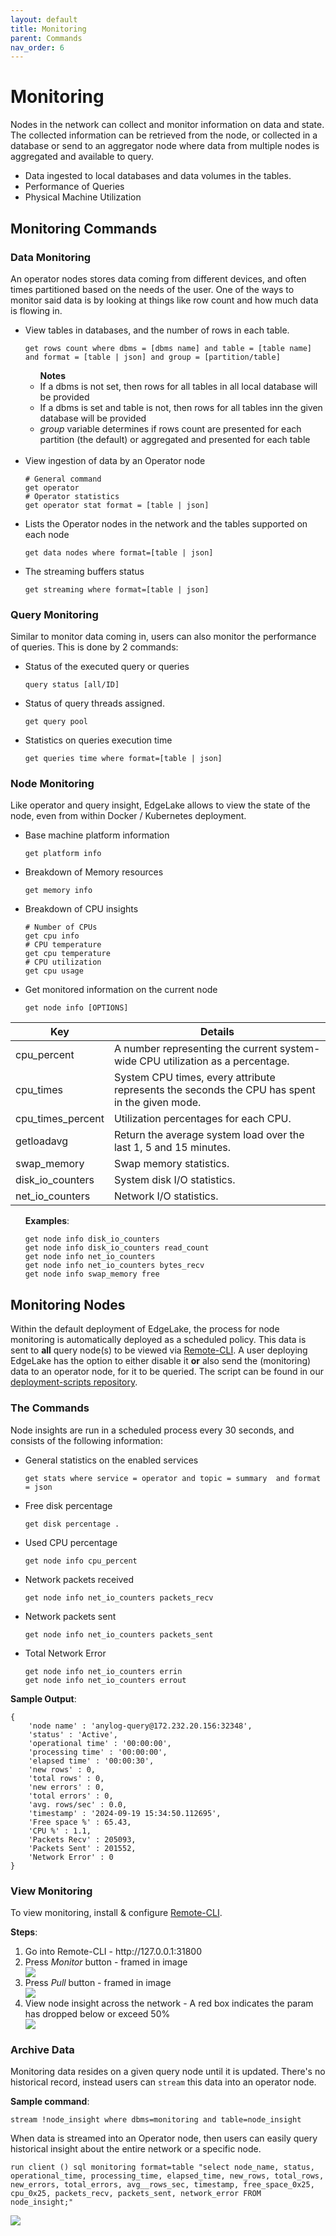 ```yaml
---
layout: default
title: Monitoring
parent: Commands
nav_order: 6
---
```

# Monitoring
Nodes in the network can collect and monitor information on data and state. The collected information can be retrieved 
from the node, or collected in a database or send to an aggregator node where data from multiple nodes is aggregated and 
available to query.

<ul>
    <li>Data ingested to local databases and data volumes in the tables.</li>
    <li>Performance of Queries</li>
    <li>Physical Machine Utilization</li>
</ul>

## Monitoring Commands

<h3>Data Monitoring</h3>
An operator nodes stores data coming from different devices, and often times partitioned based on the needs of the user.
One of the ways to monitor said data is by looking at things like row count and how much data is flowing in. 

<ul>
    <li>View tables in databases, and the number of rows in each table.</li>
<pre class="code-frame"><code class="language-anylog">get rows count where dbms = [dbms name] and table = [table name] and format = [table | json] and group = [partition/table]</code></pre>
    <ul><b>Notes</b>
        <li>If a dbms is not set, then rows for all tables in all local database will be provided</li>
        <li>If a dbms is set and table is not, then rows for all tables inn the given database will be provided</li>
        <li><i>group</i> variable determines if rows count are presented for each partition (the default) or aggregated and presented for each table</li>
    </ul>
    <br/>
    <li>View ingestion of data by an Operator node</li>
<pre class="code-frame"><code class="language-anylog"># General command
get operator
# Operator statistics
get operator stat format = [table | json]</code></pre> 
    <li>Lists the Operator nodes in the network and the tables supported on each node</li>
<pre class="code-frame"><code class="language-anylog">get data nodes where format=[table | json]</code></pre>
    <li>The streaming buffers status</li>
<pre class="code-frame"><code class="language-anylog">get streaming where format=[table | json]</code></pre>
</ul>

<h3>Query Monitoring</h3>
Similar to monitor data coming in, users can also monitor the performance of queries. This is done by 2 commands: 
<ul>
    <li>Status of the executed query or queries</li>
<pre class="code-frame"><code class="language-anylog">query status [all/ID]</code></pre>
    <li>Status of query threads assigned.</li>
<pre class="code-frame"><code class="language-anylog">get query pool</code></pre>
    <li>Statistics on queries execution time</li>
<pre class="code-frame"><code class="language-anylog">get queries time where format=[table | json]</code></pre>
</ul>

<h3>Node Monitoring</h3>
Like operator and query insight, EdgeLake allows to view the state of the node, even from within Docker / Kubernetes 
deployment.    
<ul>
    <li>Base machine platform information</li>
<pre class="code-frame"><code class="language-anylog">get platform info</code></pre>
    <li>Breakdown of Memory resources</li>
<pre class="code-frame"><code class="language-anylog">get memory info</code></pre>
    <li>Breakdown of CPU insights</li>
<pre class="code-frame"><code class="language-anylog"># Number of CPUs 
get cpu info
# CPU temperature
get cpu temperature
# CPU utilization
get cpu usage</code></pre>
    <li>Get monitored information on the current node</li>
<pre class="code-frame"><code class="language-anylog">get node info [OPTIONS]</code></pre>
</ul>

<table>
  <thead>
    <tr>
      <th>Key</th>
      <th>Details</th>
    </tr>
  </thead>
  <tbody>
    <tr>
      <td>cpu_percent</td>
      <td>A number representing the current system-wide CPU utilization as a percentage.</td>
    </tr>
    <tr>
      <td>cpu_times</td>
      <td>System CPU times, every attribute represents the seconds the CPU has spent in the given mode.</td>
    </tr>
    <tr>
      <td>cpu_times_percent</td>
      <td>Utilization percentages for each CPU.</td>
    </tr>
    <tr>
      <td>getloadavg</td>
      <td>Return the average system load over the last 1, 5 and 15 minutes.</td>
    </tr>
    <tr>
      <td>swap_memory</td>
      <td>Swap memory statistics.</td>
    </tr>
    <tr>
      <td>disk_io_counters</td>
      <td>System disk I/O statistics.</td>
    </tr>
    <tr>
      <td>net_io_counters</td>
      <td>Network I/O statistics.</td>
    </tr>
  </tbody>
</table>
<ul><b>Examples</b>: 
<pre class="code-frame"><code class="language-anylog">get node info disk_io_counters
get node info disk_io_counters read_count
get node info net_io_counters
get node info net_io_counters bytes_recv
get node info swap_memory free</code></pre>
</ul>

## Monitoring Nodes
Within the default deployment of EdgeLake, the process for node monitoring is automatically deployed as a scheduled policy.
This data is sent to **all** query node(s) to be viewed via <a href="remote_cli.html">Remote-CLI</a>. A user deploying 
EdgeLake has the option to either disable it **or** also send the (monitoring) data to an operator node, for it to be 
queried. The script can be found in our 
<a href="https://github.com/AnyLog-co/deployment-scripts/blob/main/demo-scripts/monitoring_policy.al" target="_blank">deployment-scripts repository</a>.

### The Commands
Node insights are run in a scheduled process every 30 seconds, and consists of the following information: 

<ul>
    <li>General statistics on the enabled services</li>
<pre class="code-frame"><code class="language-anylog">get stats where service = operator and topic = summary  and format = json</code></pre>
    <li>Free disk percentage</li>
<pre class="code-frame"><code class="language-anylog">get disk percentage .</code></pre>
    <li>Used CPU percentage</li>
<pre class="code-frame"><code class="language-anylog">get node info cpu_percent</code></pre>
    <li>Network packets received</li>
<pre class="code-frame"><code class="language-anylog">get node info net_io_counters packets_recv</code></pre>
    <li>Network packets sent</li>
<pre class="code-frame"><code class="language-anylog">get node info net_io_counters packets_sent</code></pre>
    <li>Total Network Error</li>
<pre class="code-frame"><code class="language-anylog">get node info net_io_counters errin
get node info net_io_counters errout</code></pre>
</ul>

**Sample Output**:
<pre class="code-frame"><code class="language-json">{
    'node name' : 'anylog-query@172.232.20.156:32348',
    'status' : 'Active',
    'operational time' : '00:00:00',
    'processing time' : '00:00:00',
    'elapsed time' : '00:00:30',
    'new rows' : 0,
    'total rows' : 0,
    'new errors' : 0,
    'total errors' : 0,
    'avg. rows/sec' : 0.0,
    'timestamp' : '2024-09-19 15:34:50.112695',
    'Free space %' : 65.43,
    'CPU %' : 1.1,
    'Packets Recv' : 205093,
    'Packets Sent' : 201552,
    'Network Error' : 0
}</code></pre>

### View Monitoring
To view monitoring, install & configure <a href="remote_cli.html">Remote-CLI</a>.

**Steps**:
<ol start="1">
    <li>Go into Remote-CLI - http://127.0.0.1:31800</li>
    <li>Press <i>Monitor</i> button - framed in image</li>
<div class="image-frame"><img src="../../imgs/remoe_cli_home_monitor.png" /></div>
    <li>Press <i>Pull</i> button - framed in image</li>
<div class="image-frame"><img src="../../imgs/remoe_cli_home_pull.png" /></div>
    <li>View node insight across the network - A red box indicates the param has dropped below or exceed 50%</li>
<div class="image-frame"><img src="../../imgs/remoe_cli_home_complete.png" /></div>
</ol>

### Archive Data
Monitoring data resides on a given query node until it is updated. There's no historical record, instead users can 
<code class="language-anylog">stream</code> this data into an operator node.

**Sample command**: 
<pre class="code-frame"><code class="language-anylog">stream !node_insight where dbms=monitoring and table=node_insight</code></pre>


When data is streamed into an Operator node, then users can easily query historical insight about the entire network or a
specific node. 

<pre class="code-frame"><code class="language-anylog">run client () sql monitoring format=table "select node_name, status, operational_time, processing_time, elapsed_time, new_rows, total_rows, new_errors, total_errors, avg__rows_sec, timestamp, free_space_0x25, cpu_0x25, packets_recv, packets_sent, network_error FROM node_insight;"</code></pre>
<div class="image-frame"><img src="../../imgs/remoe_cli_home_stream.png" /></div>